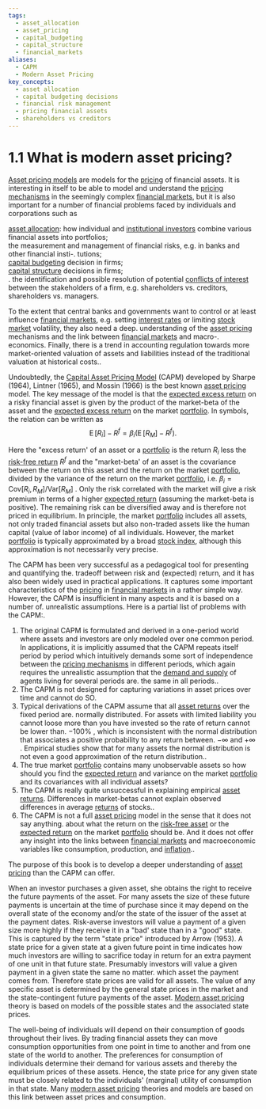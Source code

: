 ```yaml
---
tags:
  - asset_allocation
  - asset_pricing
  - capital_budgeting
  - capital_structure
  - financial_markets
aliases:
  - CAPM
  - Modern Asset Pricing
key_concepts:
  - asset allocation
  - capital budgeting decisions
  - financial risk management
  - pricing financial assets
  - shareholders vs creditors
---
```


# 1.1 What is modern asset pricing?  

[Asset pricing models](../../../Financial%20Engineering/Financial%20Mathematics%20Course.md) are models for the [pricing](../../Fixed%20Income%20Securities%20Tools%20for%20Today's%20Markets/Chapter%207/Arbitrage%20Pricing%20of%20Derivatives.md) of financial assets. It is interesting in itself to be able to model and understand the [pricing mechanisms](../../../Chinese%20Financial%20System.md) in the seemingly complex [financial markets](../../../Financial%20Markets%20and%20Institutions/Financial%20Markets%20and%20Institutions%20Lecture%20Notes.md), but it is also important for a number of financial problems faced by individuals and corporations such as  

[asset allocation](../../../Advanced%20Investments/Lecture%202-%20Asset%20Allocation%20with%20Multiple%20Risky%20Assets.md): how individual and [institutional investors](../../Financial%20Trading%20and%20Markets/Chapter%204%20Institutional%20Trading.md) combine various financial assets into portfolios;   
the measurement and management of financial risks, e.g. in banks and other financial insti-. tutions;   
[capital budgeting](../../../Financial%20Markets%20and%20Institutions/I-%20Introduction%20to%20Financial%20Markets%20and%20Intermediation/I-%20Introduction%20to%20Financial%20Markets%20and%20Intermediation/Class%20Note%201-%20Borrower-Lender%20conflicts%20and%20implied%20agency%20problems.md) decision in firms;   
[capital structure](../../../Advanced%20Financial%20Analysis%20and%20Valuation/Introduction%20to%20Corporate%20Finance.md) decisions in firms;   
. the identification and possible resolution of potential [conflicts of interest](../../../Financial%20Markets%20and%20Institutions/II.%20The%20Roles%20of%20Banks%20and%20Derivative%20Markets%20in%20Resolving%20Problems%20Inherent%20in%20Debt%20Contracts/Class%202-%20Debt%20Contracts%20due%20to%20Lack%20of%20Information/Wellman%20Inc%20the%20Importance%20of%20Loan%20Covenants.md) between the stakeholders of a firm, e.g. shareholders vs. creditors, shareholders vs. managers.  

To the extent that central banks and governments want to control or at least influence [financial markets](../../../Financial%20Markets%20and%20Institutions/Financial%20Markets%20and%20Institutions%20Lecture%20Notes.md), e.g. setting [interest rates](../../Fixed%20Income%20Securities%20Tools%20for%20Today's%20Markets/Chapter%202/Interest%20Rate%20Quotations.md) or limiting [stock market](../../Financial%20Engineering%20and%20Arbitrage%20in%20the%20Financial%20Markets/PART%20III%20THE%20PLAYERS/Chapter%2012%20-%20Hedge%20Fund%20Strategies/Hedge%20Fund%20Strategies.md) volatility, they also need a deep. understanding of the [asset pricing](../../../Fixed%20Income%20Asset%20Pricing/Fixed%20Income%20Asset%20Pricing.md) mechanisms and the link between [financial markets](../../../Financial%20Markets%20and%20Institutions/Financial%20Markets%20and%20Institutions%20Lecture%20Notes.md) and macro-. economics. Finally, there is a trend in accounting regulation towards more market-oriented valuation of assets and liabilities instead of the traditional valuation at historical costs..  

Undoubtedly, the [Capital Asset Pricing Model](../../../Financial%20Engineering/2.%20Forwards,%20Swaps,%20Futures,%20and%20Options.md) (CAPM) developed by Sharpe (1964), Lintner (1965), and Mossin (1966) is the best known [asset pricing](../../../Fixed%20Income%20Asset%20Pricing/Fixed%20Income%20Asset%20Pricing.md) model. The key message of the model is that the [expected excess return](../Chapter%209%20-%20Factor%20Models/Theoretical%20Factors.md) on a risky financial asset is given by the product of the market-beta of the asset and the [expected excess return](../Chapter%209%20-%20Factor%20Models/Theoretical%20Factors.md) on the market [portfolio](../../../Advanced%20Investments/An%20Asset%20Allocation%20Primer.md). In symbols, the relation can be written as  
$$
\operatorname{E}[R_{i}]-R^{f}=\beta_{i}\left(\operatorname{E}[R_{M}]-R^{f}\right).
$$  

Here the "excess return' of an asset or a [portfolio](../../../Advanced%20Investments/An%20Asset%20Allocation%20Primer.md) is the return $R_{i}$ less the [risk-free return](../Chapter%204%20-%20State%20Prices/A%20Preview%20of%20Alternative%20Formulations.md) $R^{f}$ and the "market-beta' of an asset is the covariance between the return on this asset and the return on the market [portfolio](../../../Advanced%20Investments/An%20Asset%20Allocation%20Primer.md), divided by the variance of the return on the market [portfolio](../../../Advanced%20Investments/An%20Asset%20Allocation%20Primer.md), i.e. $\beta_{i}=\mathrm{Cov}[R_{i},R_{M}]/\mathrm{Var}[R_{M}]$ . Only the risk correlated with the market will give a risk premium in terms of a higher [expected return](../../../Advanced%20Investments/Lecture%201-%20Probability%20Distributions%20of%20Returns.md) (assuming the market-beta is positive). The remaining risk can be diversified away and is therefore not priced in equilibrium. In principle, the market [portfolio](../../../Advanced%20Investments/An%20Asset%20Allocation%20Primer.md) includes all assets, not only traded financial assets but also non-traded assets like the human capital (value of labor income) of all individuals. However, the market [portfolio](../../../Advanced%20Investments/An%20Asset%20Allocation%20Primer.md) is typically approximated by a broad [stock index](../../../Financial%20Instruments/Lecture%20Notes-%20Financial%20Instruments/Teaching%20Note%201-%20Forward%20Rates%20Agreement/Hedging%20Strategies%20with%20Forwards.md), although this approximation is not necessarily very precise.  

The CAPM has been very successful as a pedagogical tool for presenting and quantifying the. tradeoff between risk and (expected) return, and it has also been widely used in practical applications. It captures some important characteristics of the [pricing](../../Fixed%20Income%20Securities%20Tools%20for%20Today's%20Markets/Chapter%207/Arbitrage%20Pricing%20of%20Derivatives.md) in [financial markets](../../../Financial%20Markets%20and%20Institutions/Financial%20Markets%20and%20Institutions%20Lecture%20Notes.md) in a rather simple way. However, the CAPM is insufficient in many aspects and it is based on a number of. unrealistic assumptions. Here is a partial list of problems with the CAPM:.  

1. The original CAPM is formulated and derived in a one-period world where assets and investors are only modeled over one common period. In applications, it is implicitly assumed that the CAPM repeats itself period by period which intuitively demands some sort of independence between the [pricing mechanisms](../../../Chinese%20Financial%20System.md) in different periods, which again requires the unrealistic assumption that the [demand and supply](../../../International%20Finance/China%20Foreign%20Exchange%20Reserves/Currency%20Appreciation%20and%20Depreciation.md) of agents living for several periods are. the same in all periods..   
2. The CAPM is not designed for capturing variations in asset prices over time and cannot do SO.   
3. Typical derivations of the CAPM assume that all [asset returns](Some%20Stylized%20Empirical%20Facts%20About%20Asset%20Retur.md) over the fixed period are. normally distributed. For assets with limited liability you cannot loose more than you have invested so the rate of return cannot be lower than. $-100\%$ , which is inconsistent with the normal distribution that associates a positive probability to any return between. $-\infty$ and $+\infty$ . Empirical studies show that for many assets the normal distribution is not even a good approximation of the return distribution..   
4. The true market [portfolio](../../../Advanced%20Investments/An%20Asset%20Allocation%20Primer.md) contains many unobservable assets so how should you find the [expected return](../../../Advanced%20Investments/Lecture%201-%20Probability%20Distributions%20of%20Returns.md) and variance on the market [portfolio](../../../Advanced%20Investments/An%20Asset%20Allocation%20Primer.md) and its covariances with all individual assets?   
5. The CAPM is really quite unsuccessful in explaining empirical [asset returns](Some%20Stylized%20Empirical%20Facts%20About%20Asset%20Retur.md). Differences in market-betas cannot explain observed differences in average [returns](../Chapter%203%20-%20%20Assets,%20Portfolios,%20and%20Arbitrage/Assets.md) of stocks..   
6. The CAPM is not a full [asset pricing](../../../Fixed%20Income%20Asset%20Pricing/Fixed%20Income%20Asset%20Pricing.md) model in the sense that it does not say anything. about what the return on the [risk-free asset](../../../Financial%20Engineering/2.%20Forwards,%20Swaps,%20Futures,%20and%20Options.md) or the [expected return](../../../Advanced%20Investments/Lecture%201-%20Probability%20Distributions%20of%20Returns.md) on the market [portfolio](../../../Advanced%20Investments/An%20Asset%20Allocation%20Primer.md) should be. And it does not offer any insight into the links between [financial markets](../../../Financial%20Markets%20and%20Institutions/Financial%20Markets%20and%20Institutions%20Lecture%20Notes.md) and macroeconomic variables like consumption, production, and [inflation](../../../International%20Finance/Bridgewater/Principles%20For%20Navigating%20Big%20Debt%20Cycles/Part%20II%20Detailed%20Case%20Studies/German%20Debt%20Crisis%20andHyperinflation%20(1918–1924)/War%20Economies%20and%20Hyperinflation.md)..  

The purpose of this book is to develop a deeper understanding of [asset pricing](../../../Fixed%20Income%20Asset%20Pricing/Fixed%20Income%20Asset%20Pricing.md) than the CAPM can offer.  

When an investor purchases a given asset, she obtains the right to receive the future payments of the asset. For many assets the size of these future payments is uncertain at the time of purchase since it may depend on the overall state of the economy and/or the state of the issuer of the asset at the payment dates. Risk-averse investors will value a payment of a given size more highly if they receive it in a "bad' state than in a "good" state. This is captured by the term "state price" introduced by Arrow (1953). A state price for a given state at a given future point in time indicates how much investors are willing to sacrifice today in return for an extra payment of one unit in that future state. Presumably investors will value a given payment in a given state the same no matter. which asset the payment comes from. Therefore state prices are valid for all assets. The value of any specific asset is determined by the general state prices in the market and the state-contingent future payments of the asset. [Modern asset pricing](.md) theory is based on models of the possible states and the associated state prices.  

The well-being of individuals will depend on their consumption of goods throughout their lives. By trading financial assets they can move consumption opportunities from one point in time to another and from one state of the world to another. The preferences for consumption of individuals determine their demand for various assets and thereby the equilibrium prices of these assets. Hence, the state price for any given state must be closely related to the individuals' (marginal) utility of consumption in that state. Many [modern asset pricing](.md) theories and models are based on this link between asset prices and consumption.  